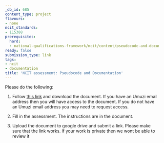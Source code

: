 ```yaml
---
_db_id: 685
content_type: project
flavours:
- none
ncit_standards:
- 115388
prerequisites:
  hard:
  - national-qualifications-framework/ncit/content/pseudocode-and-documentation
ready: false
submission_type: link
tags:
- ncit
- documentation
title: 'NCIT assessment: Pseudocode and Documentation'
---
```


Please do the following:

1. Follow [this link](https://drive.google.com/file/d/1Q8JtaldJXPZqqKMDWNNjGsg58F1ahTDU/view?usp=sharing) and download the document. If you have an Umuzi email address then you will have access to the document. If you do not have an Umuzi email address you may need to request access.

2. Fill in the assessment. The instructions are in the document. 
   
4. Upload the document to google drive and submit a link. Please make sure that the link works. If your work is private then we wont be able to review it